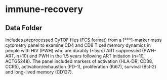 # immune-recovery
## Data Folder
Includes preprocessed CyTOF files (FCS format) from a [***]-marker mass cytometry panel to examine CD4 and CD8 T cell memory dynamics in people with HIV (PWH) who are durably (~5yrs) ART suppressed (PWH-ART, n=10) and PWH in the 1.5 years following ART initiation (n=10, ACTG5248). The panel included markers of activation (HLA-DR, CD38, CCR5), activation/exhaustion (PD-1), proliferation (Ki67), survival (Bcl-2) and long-lived memory (CD127). 
